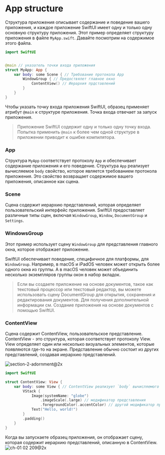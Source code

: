 # App structure
Структура приложения описывает содержание и поведение вашего приложения, и каждое приложение SwiftUI имеет одну и только одну основную структуру приложения. Этот пример определяет структуру приложения в файле `MyApp.swift`. Давайте посмотрим на содержимое этого файла.

```swift
import SwiftUI


@main // указатель точки входа приложения
struct MyApp: App {
    var body: some Scene { // Требование протокола App
        WindowGroup { // Предоствялет главное окно
            ContentView() // Иерархия прдставлений
        }
    }
}
```

Чтобы указать точку входа приложения SwiftUI, образец применяет атрибут `@main` к структуре приложения. Точка входа отвечает за запуск приложения.

> Приложение SwiftUI содержит одну и только одну точку входа. Попытка применить `@main` к более чем одной структуре в приложении приводит к ошибке компилятора.

### App
Структура `MyApp` соответствует протоколу `App` и обеспечивает содержание приложения и его поведение.
Структура `App` реализует вычисляемое `body` свойство, которое является требованием протокола приложения.
Это свойство возвращает содержимое вашего приложения, описанное как сцена. 

### Scene
Сцена содержит иерархию представлений, которая определяет пользовательский интерфейс приложения. SwiftUI предоставляет различные типы сцен, включая `WindowGroup`, `Window`, `DocumentGroup` и `Settings`.

### WindowsGroup
Этот пример использует сцену `WindowGroup` для представления главного окна, которое отображает приложение.

SwiftUI обеспечивает поведение, специфичное для платформы, для `WindowGroup`. Например, в macOS и iPadOS человек может открыть более одного окна из группы. А в macOS человек может объединить несколько экземпляров группы окон в набор вкладок.

> Если вы создаете приложение на основе документов, такое как текстовый процессор или текстовый редактор, вы можете использовать сцену DocumentGroup для открытия, сохранения и редактирования документов. Для получения дополнительной информации см. Создание приложения на основе документов с помощью SwiftUI.

### ContentView
Сцена содержит ContentView, пользовательское представление. ContentView - это структура, которая соответствует протоколу View. View определяет один или несколько визуальных элементов, которые появляются где-то на экране. Представление обычно состоит из других представлений, создавая иерархию представлений.

![section-2-adornment@2x](https://github.com/DenDmitriev/iOS-Interview/assets/65191747/19c2cede-124a-4ac5-804b-fccb8bd6abcf)

```swift
import SwiftUI

struct ContentView: View {
    var body: some View { // ContentView реализует `body` вычисляемого свойства.
        VStack {
            Image(systemName: "globe")
                .imageScale(.large) // модификатор представления
                .foregroundColor(.accentColor) // другой модификатор представления
            Text("Hello, world!")
        }
        .padding()
    }
}
```

Когда вы запускаете образец приложения, он отображает сцену, которая содержит иерархию представлений, описанную в ContentView.
![ch-01 02 209@2x](https://github.com/DenDmitriev/iOS-Interview/assets/65191747/859c576a-f1d8-4a67-9b81-e20563531a7e)


